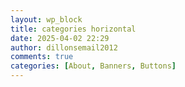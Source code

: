 ```yaml
---
layout: wp_block
title: categories horizontal
date: 2025-04-02 22:29
author: dillonsemail2012
comments: true
categories: [About, Banners, Buttons]
---
```

<!-- wp:navigation {"ref":25} /-->
